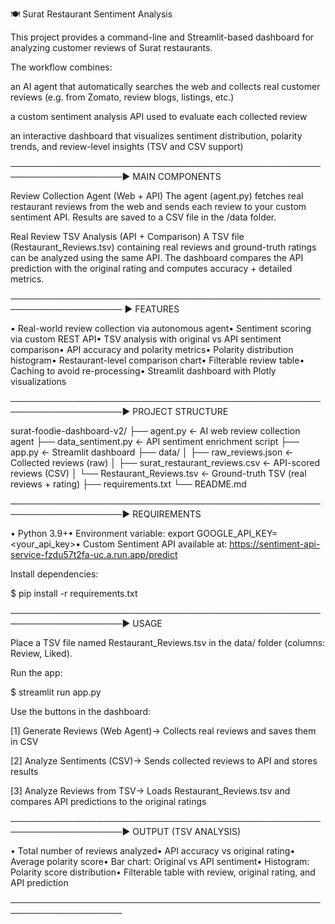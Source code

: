 🍽️ Surat Restaurant Sentiment Analysis

This project provides a command-line and Streamlit-based dashboard for analyzing customer reviews of Surat restaurants.

The workflow combines:

an AI agent that automatically searches the web and collects real customer reviews (e.g. from Zomato, review blogs, listings, etc.)

a custom sentiment analysis API used to evaluate each collected review

an interactive dashboard that visualizes sentiment distribution, polarity trends, and review-level insights (TSV and CSV support)

────────────────────────────────────────────────────────────────────▶ MAIN COMPONENTS

Review Collection Agent (Web + API)
The agent (agent.py) fetches real restaurant reviews from the web and sends each review to your custom sentiment API. Results are saved to a CSV file in the /data folder.

Real Review TSV Analysis (API + Comparison)
A TSV file (Restaurant_Reviews.tsv) containing real reviews and ground-truth ratings can be analyzed using the same API. The dashboard compares the API prediction with the original rating and computes accuracy + detailed metrics.

────────────────────────────────────────────────────────────────────
▶ FEATURES

• Real-world review collection via autonomous agent• Sentiment scoring via custom REST API• TSV analysis with original vs API sentiment comparison• API accuracy and polarity metrics• Polarity distribution histogram• Restaurant-level comparison chart• Filterable review table• Caching to avoid re-processing• Streamlit dashboard with Plotly visualizations

────────────────────────────────────────────────────────────────────▶ PROJECT STRUCTURE

surat-foodie-dashboard-v2/
├── agent.py                     ← AI web review collection agent
├── data_sentiment.py            ← API sentiment enrichment script
├── app.py                       ← Streamlit dashboard
├── data/
│   ├── raw_reviews.json         ← Collected reviews (raw)
│   ├── surat_restaurant_reviews.csv ← API-scored reviews (CSV)
│   └── Restaurant_Reviews.tsv   ← Ground-truth TSV (real reviews + rating)
├── requirements.txt
└── README.md

────────────────────────────────────────────────────────────────────▶ REQUIREMENTS

• Python 3.9+• Environment variable:
export GOOGLE_API_KEY=<your_api_key>• Custom Sentiment API available at:
https://sentiment-api-service-fzdu57t2fa-uc.a.run.app/predict

Install dependencies:

$ pip install -r requirements.txt

────────────────────────────────────────────────────────────────────▶ USAGE

Place a TSV file named Restaurant_Reviews.tsv in the data/ folder (columns: Review, Liked).

Run the app:

$ streamlit run app.py

Use the buttons in the dashboard:

[1] Generate Reviews (Web Agent)→ Collects real reviews and saves them in CSV

[2] Analyze Sentiments (CSV)→ Sends collected reviews to API and stores results

[3] Analyze Reviews from TSV→ Loads Restaurant_Reviews.tsv and compares API predictions to the original ratings

────────────────────────────────────────────────────────────────────▶ OUTPUT (TSV ANALYSIS)

• Total number of reviews analyzed• API accuracy vs original rating• Average polarity score• Bar chart: Original vs API sentiment• Histogram: Polarity score distribution• Filterable table with review, original rating, and API prediction

────────────────────────────────────────────────────────────────────

